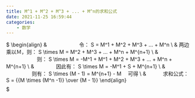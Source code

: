 ```yaml
---
title: M^1 + M^2 + M^3 + ... + M^n的求和公式
date: 2021-11-25 16:59:44
categories:
	- 数学
---
```


$$$$$
\begin{align}
& 　　　　　　令： S = M^1 + M^2 + M^3 + ... + M^n \\
& 两边乘以Ｍ，则： S \times M = M^2 + M^3 + ... + M^n + M^{n+1} \\
& 　　　　　　则： S \times M = -M^1 + M^1 + M^2 + M^3 + ... + M^n + M^{n+1} \\
& 　　　　因此有： S \times M = -M^1 + S + M^{n+1} \\ 
& 　　　　　则有： S \times (M - 1) = M^{n+1} - M 　可得 \\
& 　　　求和公式： S = {{M \times (M^n -1)} \over {M - 1}}
\end{align}
$$$$$